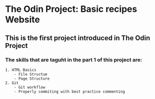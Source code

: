 # The Odin Project: Basic recipes Website

## This is the first project introduced in The Odin Project

### The skills that are taguht in the part 1 of this project are:

    1. HTML Basics
        - File Structue
        - Page Structure
    2. Git
        - Git workflow
        - Properly commiting with best practice commenting